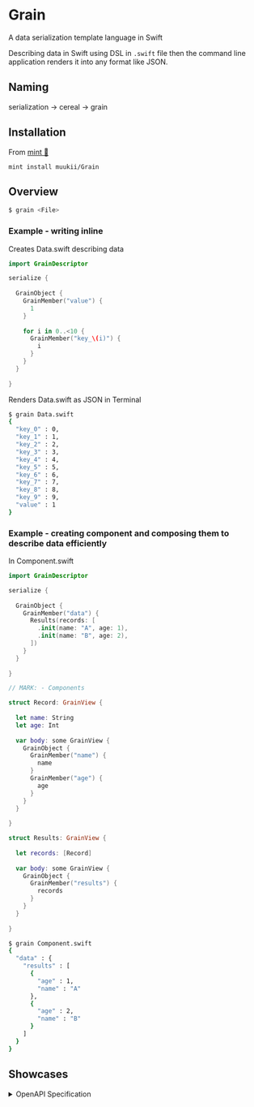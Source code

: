 # Grain

A data serialization template language in Swift

Describing data in Swift using DSL in `.swift` file then the command line application renders it into any format like JSON.

## Naming

serialization -> cereal -> grain

## Installation

From [mint 🌱](https://github.com/yonaskolb/Mint)

```
mint install muukii/Grain
```

## Overview

```sh
$ grain <File>
```

### Example - writing inline

Creates Data.swift describing data
```swift
import GrainDescriptor

serialize {
  
  GrainObject {
    GrainMember("value") {
      1
    }
    
    for i in 0..<10 {
      GrainMember("key_\(i)") {
        i
      }
    }
  }
  
}

```

Renders Data.swift as JSON in Terminal
```sh
$ grain Data.swift
{
  "key_0" : 0,
  "key_1" : 1,
  "key_2" : 2,
  "key_3" : 3,
  "key_4" : 4,
  "key_5" : 5,
  "key_6" : 6,
  "key_7" : 7,
  "key_8" : 8,
  "key_9" : 9,
  "value" : 1
}
```

### Example - creating component and composing them to describe data efficiently

In Component.swift
```swift
import GrainDescriptor

serialize {
  
  GrainObject {
    GrainMember("data") {
      Results(records: [
        .init(name: "A", age: 1),
        .init(name: "B", age: 2),
      ])
    }
  }
  
}

// MARK: - Components

struct Record: GrainView {
  
  let name: String
  let age: Int
  
  var body: some GrainView {
    GrainObject {
      GrainMember("name") {
        name
      }
      GrainMember("age") {
        age
      }
    }
  }
  
}

struct Results: GrainView {
  
  let records: [Record]
  
  var body: some GrainView {
    GrainObject {
      GrainMember("results") {
        records
      }
    }
  }
  
}
```

```sh
$ grain Component.swift
{
  "data" : {
    "results" : [
      {
        "age" : 1,
        "name" : "A"
      },
      {
        "age" : 2,
        "name" : "B"
      }
    ]
  }
}
```

## Showcases

<details>
    <summary>OpenAPI Specification</summary>
 
```swift
import GrainDescriptor

serialize {
  Endpoint(methods: [
    .init(
      method: .get,
      summary: "Hello",
      description: "Hello Get Method",
      operationID: "id",
      tags: ["Awesome API"]
    )
  ])
}

// MARK: - Components

public struct Endpoint: GrainView {
  
  public var methods: [Method]
  
  public var body: some GrainView {
    GrainObject {
      for method in methods {
        GrainMember(method.method.rawValue) {
          method
        }
      }
    }
  }
}

public struct Method: GrainView {
  
  public enum HTTPMethod: String {
    case get
    case post
    case put
    case delete
  }
  
  public var method: HTTPMethod
  public var summary: String
  public var description: String
  public var operationID: String
  public var tags: [String]
  
  public var body: some GrainView {
    GrainObject {
      GrainMember("operationId") { operationID }
      GrainMember("description") { description }
      GrainMember("summary") { summary }
      GrainMember("tags") { tags }
    }
  }
}
```

```sh
$ grain endpoints.swift
{
  "get" : {
    "description" : "Hello Get Method",
    "operationId" : "id",
    "summary" : "Hello",
    "tags" : [
      "Awesome API"
    ]
  }
}
```

</details>


